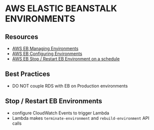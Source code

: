 # AWS ELASTIC BEANSTALK ENVIRONMENTS

## Resources

- [AWS EB Managing Environments](https://docs.aws.amazon.com/elasticbeanstalk/latest/dg/using-features.managing.html)
- [AWS EB Configuring Environments](https://docs.aws.amazon.com/elasticbeanstalk/latest/dg/customize-containers.html)
- [AWS EB Stop / Restart EB Environment on a schedule](https://aws.amazon.com/premiumsupport/knowledge-center/schedule-elastic-beanstalk-stop-restart/)

## Best Practices

- DO NOT couple RDS with EB on Production environments

## Stop / Restart EB Environments

- configure CloudWatch Events to trigger Lambda
- Lambda makes `terminate-environment` and `rebuild-environment` API calls
